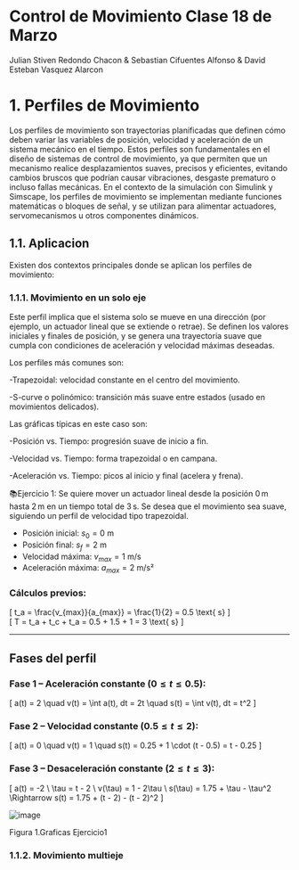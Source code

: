 # Control de Movimiento Clase 18 de Marzo
Julian Stiven Redondo Chacon & Sebastian Cifuentes Alfonso & David Esteban Vasquez Alarcon

# 1. Perfiles de Movimiento

Los perfiles de movimiento son trayectorias planificadas que definen cómo deben variar las variables de posición, velocidad y aceleración de un sistema mecánico en el tiempo. Estos perfiles son fundamentales en el diseño de sistemas de control de movimiento, ya que permiten que un mecanismo realice desplazamientos suaves, precisos y eficientes, evitando cambios bruscos que podrían causar vibraciones, desgaste prematuro o incluso fallas mecánicas. En el contexto de la simulación con Simulink y Simscape, los perfiles de movimiento se implementan mediante funciones matemáticas o bloques de señal, y se utilizan para alimentar actuadores, servomecanismos u otros componentes dinámicos.

## 1.1. Aplicacion 

Existen dos contextos principales donde se aplican los perfiles de movimiento:

### 1.1.1. Movimiento en un solo eje

Este perfil implica que el sistema solo se mueve en una dirección (por ejemplo, un actuador lineal que se extiende o retrae). Se definen los valores iniciales y finales de posición, y se genera una trayectoria suave que cumpla con condiciones de aceleración y velocidad máximas deseadas.

Los perfiles más comunes son:

-Trapezoidal: velocidad constante en el centro del movimiento.

-S-curve o polinómico: transición más suave entre estados (usado en movimientos delicados).

Las gráficas típicas en este caso son:

-Posición vs. Tiempo: progresión suave de inicio a fin.

-Velocidad vs. Tiempo: forma trapezoidal o en campana.

-Aceleración vs. Tiempo: picos al inicio y final (acelera y frena).

📚Ejercicio 1: Se quiere mover un actuador lineal desde la posición 0 m hasta 2 m en un tiempo total de 3 s. Se desea que el movimiento sea suave, siguiendo un perfil de velocidad tipo trapezoidal.

- Posición inicial: $s_0 = 0$ m  
- Posición final: $s_f = 2$ m  
- Velocidad máxima: $v_{max} = 1$ m/s  
- Aceleración máxima: $a_{max} = 2$ m/s²  

### Cálculos previos:

\[
t_a = \frac{v_{max}}{a_{max}} = \frac{1}{2} = 0.5 \text{ s}
\]  
\[
T = t_a + t_c + t_a = 0.5 + 1.5 + 1 = 3 \text{ s}
\]

---

## Fases del perfil

### Fase 1 – Aceleración constante $(0 \leq t \leq 0.5)$:

\[
a(t) = 2 \quad v(t) = \int a(t)\, dt = 2t \quad s(t) = \int v(t)\, dt = t^2
\]

### Fase 2 – Velocidad constante $(0.5 \leq t \leq 2)$:

\[
a(t) = 0 \quad v(t) = 1 \quad s(t) = 0.25 + 1 \cdot (t - 0.5) = t - 0.25
\]

### Fase 3 – Desaceleración constante $(2 \leq t \leq 3)$:

\[
a(t) = -2 \\
\tau = t - 2 \\
v(\tau) = 1 - 2\tau \\
s(\tau) = 1.75 + \tau - \tau^2 \Rightarrow s(t) = 1.75 + (t - 2) - (t - 2)^2
\]


![image](https://github.com/user-attachments/assets/c5f0342e-8946-44be-8381-3f1607e26a25)

Figura 1.Graficas Ejercicio1

### 1.1.2. Movimiento multieje

